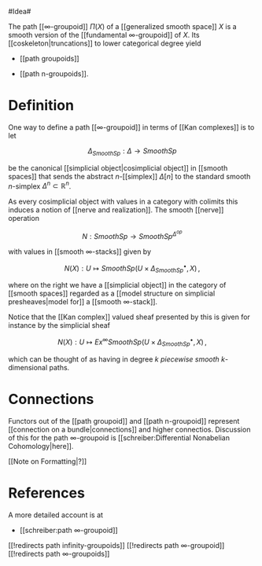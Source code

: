 #Idea#

The path [[∞-groupoid]] $\Pi(X)$ of a [[generalized smooth space]] $X$ is a smooth version of the [[fundamental ∞-groupoid]] of $X$. Its [[coskeleton|truncations]] to lower categorical degree yield

* [[path groupoids]]

* [[path n-groupoids]].

# Definition #

One way to define a path [[∞-groupoid]] in terms of [[Kan complexes]] is to let 

$$
  \Delta_{SmoothSp} : \Delta \to SmoothSp
$$

be the canonical [[simplicial object|cosimplicial object]] in [[smooth spaces]] that sends the abstract $n$-[[simplex]] $\Delta[n]$ to the standard smooth $n$-simplex $\Delta^n \subset \mathbb{R}^n$.

As every cosimplicial object with values in a category with colimits this induces a notion of [[nerve and realization]].  The smooth [[nerve]] operation

$$
  N : SmoothSp \to SmoothSp^{\Delta^{op}}
$$

with values in [[smooth ∞-stacks]] given by

$$
 N(X) : U \mapsto SmoothSp(U \times \Delta^\bullet_{SmoothSp}, X)
  \,,
$$

where on the right we have a [[simplicial object]] in the category of [[smooth spaces]] regarded as a [[model structure on simplicial presheaves|model for]] a [[smooth ∞-stack]].

Notice that the [[Kan complex]] valued sheaf presented by this is given for instance by the simplicial sheaf

$$
 N(X) : U \mapsto Ex^\infty SmoothSp(U \times \Delta^\bullet_{SmoothSp}, X)
  \,,
$$

which can be thought of as having in degree $k$ _piecewise smooth_ $k$-dimensional paths.


# Connections #

Functors out of the [[path groupoid]] and [[path n-groupoid]] represent [[connection on a bundle|connections]] and higher connectios. Discussion of this for the path $\infty$-groupoid is [[schreiber:Differential Nonabelian Cohomology|here]].

[[Note on Formatting|?]]


# References #

A more detailed account is at 

* [[schreiber:path ∞-groupoid]]


[[!redirects  path infinity-groupoids]]
[[!redirects  path ∞-groupoid]]
[[!redirects  path ∞-groupoids]]